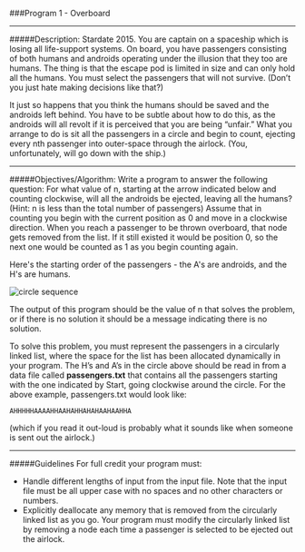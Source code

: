 ###Program 1 - Overboard

---
#####Description:
Stardate 2015. You are captain on a spaceship which is losing all life-support systems.  On board, you have passengers consisting of both humans and androids operating under the illusion that they too are humans.  The thing is that the escape pod is limited in size and can only hold all the humans. You must select the passengers that will not survive. (Don’t you just hate making decisions like that?)

It just so happens that you think the humans should be saved and the androids left behind. You have to be subtle about how to do this, as the androids will all revolt if it is perceived that you are being “unfair.” What you arrange to do is sit all the passengers in a circle and begin to count, ejecting every nth passenger into outer-space through the airlock.  (You, unfortunately, will go down with the ship.)

---
#####Objectives/Algorithm:
Write a program to answer the following question: For what value of n, starting at the arrow indicated below and counting clockwise, will all the androids be ejected, leaving all the humans? (Hint: n is less than the total number of passengers) Assume that in counting you begin with the current position as 0 and move in a clockwise direction. When you reach a passenger to be thrown overboard, that node gets removed from the list.  If it still existed it would be position 0, so the next one would be counted as 1 as you begin counting again.

Here's the starting order of the passengers - the A's are androids, and the H's are humans.  

![circle sequence](https://sites.google.com/site/uiccs251/program/Overboard.JPG?attredirects=0)

The output of this program should be the value of n that solves the problem, or if there is no solution it should be a message indicating there is no solution.

To solve this problem, you must represent the passengers in a circularly linked list, where the space for the list has been allocated dynamically in your program. The H’s and A’s in the circle above should be read in from a data file called **passengers.txt** that contains all the passengers starting with the one indicated by Start, going clockwise around the circle.  For the above example, passengers.txt would look like:

	AHHHHHAAAAHHAAHAHHAHAHAAHAAHHA

(which if you read it out-loud is probably what it sounds like when someone is sent out the airlock.) 

---
#####Guidelines
For full credit your program must:

- Handle different lengths of input from the input file.  Note that the input file must be all upper case with no spaces and no other characters or numbers.
- Explicitly deallocate any memory that is removed from the circularly linked list as you go. Your program must modify the circularly linked list by removing a node each time a passenger is selected to be ejected out the airlock.